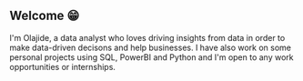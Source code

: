 ##  Welcome 😁

I'm Olajide, a data analyst who loves driving insights from data in order to make data-driven decisons and help businesses. I have also work on some personal projects using SQL, PowerBI and Python and I'm open to any work opportunities or internships.


